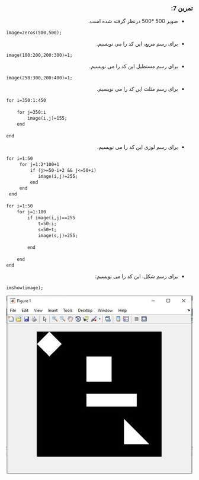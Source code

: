 <div dir="rtl">
  
  ###   تمرین 7:</br>
* صویر 500 *500 درنظر گرفته شده است.</br>
</div>

```
image=zeros(500,500);
```
 
<div dir="rtl">
  
 * برای رسم مربع، این کد را می نویسیم.</br>
</div>


```
image(100:200,200:300)=1;
```

<div dir="rtl">
  
 * برای رسم مستطیل  این کد را می نویسیم.</br>
</div>


```
image(250:300,200:400)=1;
```

<div dir="rtl">
  
 * برای رسم مثلث  این کد را می نویسیم.</br>
</div>


```
for i=350:1:450
     
    for j=350:i
        image(i,j)=155;
    end
      
end
```

<div dir="rtl">
  
 * برای رسم لوزی  این کد را می نویسیم.</br>
</div>


``` 
for i=1:50
     for j=1:2*100+1
         if (j>=50-i+2 && j<=50+i)
            image(i,j)=255;
         end
     end
 end
 
for i=1:50
    for j=1:100
        if image(i,j)==255
            t=50-i;
            s=50+t;
            image(s,j)=255;
            
        end
       
    end
end
```




<div dir="rtl">
  
 * برای رسم شکل، این کد را می نویسیم:</br>
</div>

```
imshow(image);
```
![خروجی تصویر:](ttt7.JPG)

</div>

